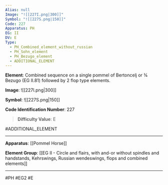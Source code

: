 ```yaml
---
Alias: null
Image: "![[227I.png|300]]"
Symbol: "![[227S.png|150]]"
Code: 227
Apparatus: PH
EG: II
DV: E
Type:
  - PH_Combined_element_without_russian
  - PH_Sohn_element
  - PH_Bezugo_element
  - ADDITIONAL_ELEMENT
---
```

**Element**: Combined sequence on a single pommel of Bertoncelj or 3⁄4 Bezugo (EG II.81) followed by 2 flop type elements.

**Image**:
![[227I.png|300]]

**Symbol**:
![[227S.png|150]]

**Code Identification Number**: 227

>**Difficulty Value**: E

#ADDITIONAL_ELEMENT
___
**Apparatus**: [[Pommel Horse]]

**Element Group**: [[EG II - Circle and flairs, with and-or without spindles and handstands, Kehrswings, Russian wendeswings, flops and combined elements]]
___
#PH #EG2 #E
